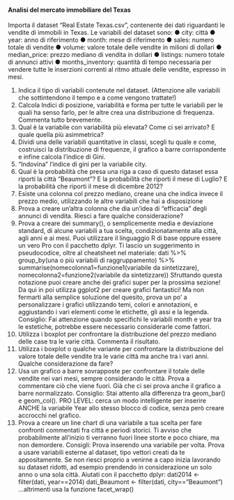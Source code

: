 #### Analisi del mercato immobiliare del Texas

Importa il dataset “Real Estate Texas.csv”, contenente dei dati riguardanti le vendite di immobili in Texas. Le
variabili del dataset sono:
● city: città
● year: anno di riferimento
● month: mese di riferimento
● sales: numero totale di vendite
● volume: valore totale delle vendite in milioni di dollari
● median_price: prezzo mediano di vendita in dollari
● listings: numero totale di annunci attivi
● months_inventory: quantità di tempo necessaria per vendere tutte le inserzioni correnti al ritmo
attuale delle vendite, espresso in mesi.
1. Indica il tipo di variabili contenute nel dataset. (Attenzione alle variabili che sottintendono il tempo
e a come vengono trattate!)
2. Calcola Indici di posizione, variabilità e forma per tutte le variabili per le quali ha senso farlo, per le
altre crea una distribuzione di frequenza. Commenta tutto brevemente.
3. Qual è la variabile con variabilità più elevata? Come ci sei arrivato? E quale quella più asimmetrica?
4. Dividi una delle variabili quantitative in classi, scegli tu quale e come, costruisci la distribuzione di
frequenze, il grafico a barre corrispondente e infine calcola l’indice di Gini.
5. “Indovina” l’indice di gini per la variabile city.
6. Qual è la probabilità che presa una riga a caso di questo dataset essa riporti la città “Beaumont”? E
la probabilità che riporti il mese di Luglio? E la probabilità che riporti il mese di dicembre 2012?
7. Esiste una colonna col prezzo mediano, creane una che indica invece il prezzo medio, utilizzando le
altre variabili che hai a disposizione
8. Prova a creare un’altra colonna che dia un’idea di “efficacia” degli annunci di vendita. Riesci a fare
qualche considerazione?
9. Prova a creare dei summary(), o semplicemente media e deviazione standard, di alcune variabili a
tua scelta, condizionatamente alla città, agli anni e ai mesi. Puoi utilizzare il linguaggio R di base
oppure essere un vero Pro con il pacchetto dplyr. Ti lascio un suggerimento in pseudocodice, oltre
al cheatsheet nel materiale:
dati %>%
group_by(una o più variabili di raggruppamento) %>%
summarise(nomecolonna1=funzione1(variabile da sintetizzare),
nomecolonna2=funzione2(variabile da sintetizzare))
Sfruttando questa notazione puoi creare anche dei grafici super per la prossima sezione!
Da qui in poi utilizza ggplot2 per creare grafici fantastici! Ma non fermarti alla semplice soluzione del
quesito, prova un po’ a personalizzare i grafici utilizzando temi, colori e annotazioni, e aggiustando i vari
elementi come le etichette, gli assi e la legenda.
Consiglio: Fai attenzione quando specifichi le variabili month e year tra le estetiche, potrebbe essere
necessario considerarle come fattori.
1. Utilizza i boxplot per confrontare la distribuzione del prezzo mediano delle case tra le varie città.
Commenta il risultato.
2. Utilizza i boxplot o qualche variante per confrontare la distribuzione del valore totale delle vendite
tra le varie città ma anche tra i vari anni. Qualche considerazione da fare?
3. Usa un grafico a barre sovrapposte per confrontare il totale delle vendite nei vari mesi, sempre
considerando le città. Prova a commentare ciò che viene fuori. Già che ci sei prova anche il grafico a
barre normalizzato. Consiglio: Stai attento alla differenza tra geom_bar() e geom_col(). PRO LEVEL:
cerca un modo intelligente per inserire ANCHE la variabile Year allo stesso blocco di codice, senza
però creare accrocchi nel grafico.
4. Prova a creare un line chart di una variabile a tua scelta per fare confronti commentati fra città e
periodi storici. Ti avviso che probabilmente all’inizio ti verranno fuori linee storte e poco chiare, ma
non demordere.
Consigli: Prova inserendo una variabile per volta. Prova a usare variabili esterne al dataset, tipo vettori
creati da te appositamente.
Se non riesci proprio a venirne a capo inizia lavorando su dataset ridotti, ad esempio prendendo in
considerazione un solo anno o una sola città. Aiutati con il pacchetto dplyr:
dati2014 <- filter(dati, year==2014)
dati_Beaumont <- filter(dati, city==”Beaumont”)
…altrimenti usa la funzione facet_wrap()
